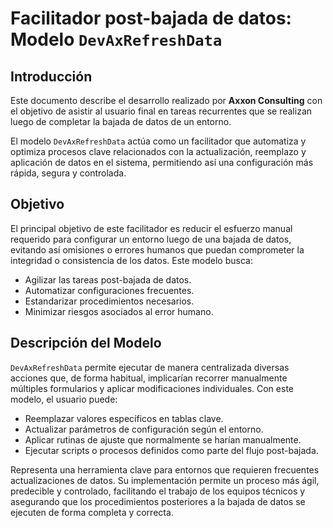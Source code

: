 # Facilitador post-bajada de datos: Modelo `DevAxRefreshData`

## Introducción

Este documento describe el desarrollo realizado por **Axxon Consulting** con el objetivo de asistir al usuario final en tareas recurrentes que se realizan luego de completar la bajada de datos de un entorno. 

El modelo `DevAxRefreshData` actúa como un facilitador que automatiza y optimiza procesos clave relacionados con la actualización, reemplazo y aplicación de datos en el sistema, permitiendo así una configuración más rápida, segura y controlada.

## Objetivo

El principal objetivo de este facilitador es reducir el esfuerzo manual requerido para configurar un entorno luego de una bajada de datos, evitando así omisiones o errores humanos que puedan comprometer la integridad o consistencia de los datos. Este modelo busca:

- Agilizar las tareas post-bajada de datos.
- Automatizar configuraciones frecuentes.
- Estandarizar procedimientos necesarios.
- Minimizar riesgos asociados al error humano.

## Descripción del Modelo

`DevAxRefreshData` permite ejecutar de manera centralizada diversas acciones que, de forma habitual, implicarían recorrer manualmente múltiples formularios y aplicar modificaciones individuales. Con este modelo, el usuario puede:

- Reemplazar valores específicos en tablas clave.
- Actualizar parámetros de configuración según el entorno.
- Aplicar rutinas de ajuste que normalmente se harían manualmente.
- Ejecutar scripts o procesos definidos como parte del flujo post-bajada.

Representa una herramienta clave para entornos que requieren frecuentes actualizaciones de datos. Su implementación permite un proceso más ágil, predecible y controlado, facilitando el trabajo de los equipos técnicos y asegurando que los procedimientos posteriores a la bajada de datos se ejecuten de forma completa y correcta.
